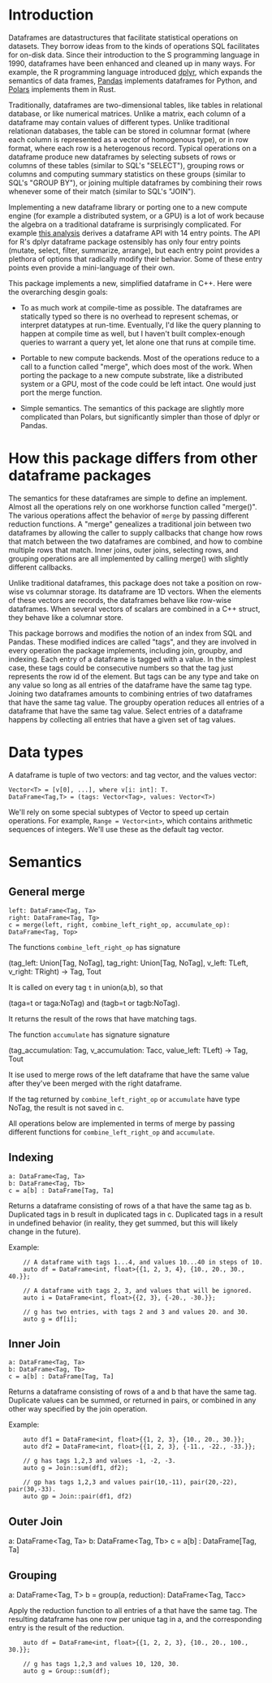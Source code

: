 # Introduction


Dataframes are  datastructures that facilitate statistical operations on
datasets. They borrow ideas from to the kinds of operations SQL facilitates for
on-disk data.  Since their introduction to the S programming language in 1990,
dataframes have been enhanced and cleaned up in many ways. For example, the R
programming language introduced [dplyr](http://dplyr.tidyverse.org), which
expands the semantics of data frames, [Pandas](https://pandas.pydata.org)
implements dataframes for Python, and [Polars](https://www.pola.rs) implements
them in Rust.

Traditionally, dataframes are two-dimensional tables, like tables in relational
database, or like numerical matrices.  Unlike a matrix, each column of a
dataframe may contain values of different types. Unlike traditional relationan
databases, the table can be stored in columnar format (where each column is
represented as a vector of homogenous type), or in row format, where each row is
a heterogenous record.  Typical operations on a dataframe produce new dataframes
by selecting subsets of rows or columns of these tables (similar to SQL's
"SELECT"), grouping rows or columns and computing summary statistics on these
groups (similar to SQL's "GROUP BY"), or joining multiple dataframes by
combining their rows whenever some of their match (similar to SQL's "JOIN").

Implementing a new dataframe library or porting one to a new compute engine (for
example a distributed system, or a GPU) is a lot of work because  the algebra on
a traditional dataframe is surprisingly complicated.  For example [this
analysis](https://escholarship.org/uc/item/9x5608wr) derives a dataframe API
with 14 entry points. The API for R's dplyr dataframe package ostensibly has
only four entry points (mutate, select, filter, summarize, arrange), but each
entry point provides a plethora of options  that radically modify their
behavior. Some of these entry points even provide a mini-language of their own.

This package implements a new, simplified dataframe in C++. Here were the overarching desgin goals:

* To as much work at compile-time as possible. The dataframes are statically
  typed so there is no overhead to represent schemas, or interpret datatypes at
  run-time. Eventually, I'd like the query planning to happen at compile time as
  well, but I haven't built complex-enough queries to warrant a query yet, let
  alone one that runs at compile time.

* Portable to new compute backends. Most of the operations reduce to a call to a
  function called "merge", which does most of the work. When porting the package to a
  new compute substrate, like a distributed system or a GPU, most of
  the code could be left intact. One would just port the merge function.

* Simple semantics. The semantics of this package are slightly more complicated
  than Polars, but significantly simpler than those of dplyr or Pandas.

# How this package differs from other dataframe packages

The semantics for these dataframes are simple to define an implement. Almost all
the operations rely on one workhorse function called "merge()". The various
operations affect the behavior of `merge` by passing different reduction
functions. A "merge" genealizes a traditional join between two dataframes by
allowing the caller to supply callbacks that change how rows that match between
the two dataframes are combined, and how to combine multiple rows that match.
Inner joins, outer joins, selecting rows, and grouping operations are all
implemented by calling merge() with slightly different callbacks.

Unlike traditional dataframes, this package does not take a position on row-wise
vs columnar storage. Its dataframe are 1D vectors.  When the elements of these
vectors are records, the dataframes behave like row-wise dataframes. When
several vectors of scalars are combined in a C++ struct, they behave like a
columnar store.

This package borrows and modifies the notion of an index from SQL and Pandas.
These modified indices are called "tags", and they are involved in every
operation the package implements, including join, groupby, and indexing. Each
entry of a dataframe is tagged with a value. In the simplest case, these tags
could be consecutive numbers so that the tag just represents the row id of the
element.  But tags can be any type and take on any value so long as all entries
of the dataframe have the same tag type. Joining two dataframes amounts to
combining entries of two dataframes that have the same tag value. The groupby
operation reduces all entries of a dataframe that have the same tag value.
Select entries of a dataframe happens by collecting all entries that have a
given set of tag values. 

# Data types

A dataframe is tuple of two vectors: and tag vector, and the values vector:

```
Vector<T> = [v[0], ...], where v[i: int]: T.
DataFrame<Tag,T> = (tags: Vector<Tag>, values: Vector<T>)
```

We'll rely on some special subtypes of Vector to speed up certain operations. For example,
`Range = Vector<int>`, which contains arithmetic sequences of integers. We'll use
these as the default tag vector.

# Semantics

## General merge

```
left: DataFrame<Tag, Ta>
right: DataFrame<Tag, Tg>
c = merge(left, right, combine_left_right_op, accumulate_op): DataFrame<Tag, Top>
```

The functions `combine_left_right_op`  has signature

(tag_left: Union[Tag, NoTag], tag_right: Union[Tag, NoTag], v_left: TLeft,  v_right: TRight) -> Tag, Tout

It is called on every tag `t` in union(a,b), so that 

   (taga=t or taga:NoTag) and (tagb=t or tagb:NoTag).

It returns the result of the rows that have matching tags.

The function `accumulate` has signature signature

(tag_accumulation: Tag, v_accumulation: Tacc,  value_left: TLeft) -> Tag, Tout

It ise used to merge rows of the left dataframe that have the same value after
they've been merged with the right dataframe.

If the tag returned by `combine_left_right_op` or `accumulate` have type NoTag, the result is not saved in c.

All operations below are implemented in terms of merge by passing different
functions for `combine_left_right_op` and `accumulate`.

## Indexing 

```
a: DataFrame<Tag, Ta>
b: DataFrame<Tag, Tb>
c = a[b] : DataFrame[Tag, Ta]
```

Returns a dataframe consisting of rows of a that have the same tag as b.
Duplicated tags in b result in duplicated tags in c. Duplicated tags in a result
in undefined behavior (in reality, they get summed, but this will likely change
in the future).

Example:
```
    // A dataframe with tags 1...4, and values 10...40 in steps of 10.
    auto df = DataFrame<int, float>{{1, 2, 3, 4}, {10., 20., 30., 40.}};

    // A dataframe with tags 2, 3, and values that will be ignored.
    auto i = DataFrame<int, float>{{2, 3}, {-20., -30.}};

    // g has two entries, with tags 2 and 3 and values 20. and 30.
    auto g = df[i];
```

## Inner Join 

```
a: DataFrame<Tag, Ta>
b: DataFrame<Tag, Tb>
c = a[b] : DataFrame[Tag, Ta]
```

Returns a dataframe consisting of rows of a and b that have the same tag.
Duplicate values can be summed, or returned in pairs, or combined in any other
way specified by the join operation.

Example:
```
    auto df1 = DataFrame<int, float>{{1, 2, 3}, {10., 20., 30.}};
    auto df2 = DataFrame<int, float>{{1, 2, 3}, {-11., -22., -33.}};

    // g has tags 1,2,3 and values -1, -2, -3.
    auto g = Join::sum(df1, df2);

    // gp has tags 1,2,3 and values pair(10,-11), pair(20,-22), pair(30,-33).
    auto gp = Join::pair(df1, df2)
```

## Outer Join 

a: DataFrame<Tag, Ta>
b: DataFrame<Tag, Tb>
c = a[b] : DataFrame[Tag, Ta]


## Grouping

a: DataFrame<Tag, T>
b = group(a, reduction): DataFrame<Tag, Tacc>

Apply the reduction function to all entries of a that have the same tag. The
resulting dataframe has one row per unique tag in a, and the corresponding entry
is the result of the reduction.

```
    auto df = DataFrame<int, float>{{1, 2, 2, 3}, {10., 20., 100., 30.}};

    // g has tags 1,2,3 and values 10, 120, 30.
    auto g = Group::sum(df);
```